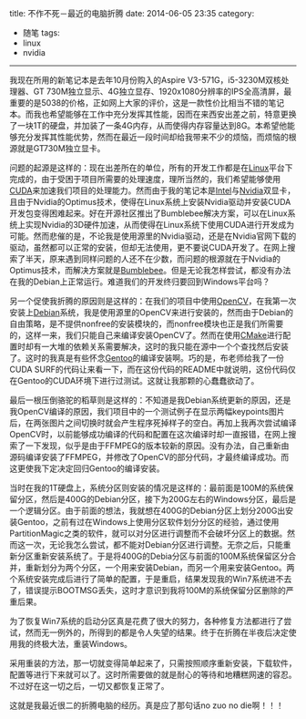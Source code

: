title: 不作不死－最近的电脑折腾
date: 2014-06-05 23:35
category: 
- 随笔
tags:
- linux
- nvidia
---

我现在所用的新笔记本是去年10月份购入的Aspire V3-571G，i5-3230M双核处理器、GT
730M独立显示、4G独立显存、1920x1080分辨率的IPS全高清屏，最重要的是5038的价格，正如网上大家的评价，这是一款性价比相当不错的笔记本。而我也希望能够在工作中充分发挥其性能，因而在来西安出差之前，特意更换了一块1T的硬盘，并加装了一条4G内存，从而使得内存容量达到8G。本希望他能够充分发挥其性能优势，然而在最近一段时间却给我带来不少的烦恼，而烦恼的根源就是GT730M独立显卡。

问题的起源是这样的：现在出差所在的单位，所有的开发工作都是在[Linux](http://www.linux.org)平台下完成的，由于受困于项目所需要的处理速度，理所当然的，我们希望能够使用[CUDA](https://developer.nvidia.com/cuda-zone)来加速我们项目的处理能力。然而由于我的笔记本是[Intel](http://www.intel.com)与[Nvidia](http://www.nvidia.com)双显卡，且由于Nvidia的Optimus技术，使得在Linux系统上安装Nvidia驱动并安装CUDA开发包变得困难起来。好在开源社区推出了Bumblebee解决方案，可以在Linux系统上实现Nvidia的3D硬件加速，从而使得在Linux系统下使用CUDA进行开发成为可能。然而悲催的是，不论我是使用源里的Nvidia驱动，还是在Nvidia官网下载的驱动，虽然都可以正常的安装，但却无法使用，更不要说CUDA开发了。在网上搜索了半天，原来遇到同样问题的人还不在少数，而问题的根源就在于Nvidia的Optimus技术，而解决方案就是[Bumblebee](http://bumblebee-project.org)。但是无论我怎样尝试，都没有办法在我的Debian上正常运行。难道我们的开发终归要回到Windows平台吗？

另一个促使我折腾的原因则是这样的：在我们的项目中使用[OpenCV](http://www.opencv.org)，在我第一次安装上[Debian](http://www.debian.org)系统，我是使用源里的OpenCV来进行安装的，然而由于Debian的自由策略，是不提供nonfree的安装模块的，而nonfree模块也正是我们所需要的，这样一来，我们只能自己来编译安装OpenCV了。然而在使用[CMake](http://www.cmake.org)进行配置时却有一大堆的依赖关系需要解决，这时的我只能在源中一个个查找然后安装了。这时的我真是有些怀念[Gentoo](http://www.gentoo.org)的编译安装啊。巧的是，布老师给我了一份CUDA SURF的代码让来看一下，而在这份代码的README中就说明，这份代码仅在Gentoo的CUDA环境下进行过测试。这就让我那颗的心蠢蠢欲动了。

最后一根压倒骆驼的稻草则是这样的：不知道是我Debian系统更新的原因，还是我OpenCV编译的原因，我们项目中的一个测试例子在显示两幅keypoints图片后，在两张图片之间切换时就会产生程序死掉样子的空白。再加上我再次尝试编译OpenCV时，以前能够成功编译的代码和配置在这次编译时却一直报错，在网上搜索了一下发现，似乎是由于FFMPEG的版本较新的原因。没有办法，自己重新由源码编译安装了FFMPEG，并修改了OpenCV的部分代码，才最终编译成功。而这更使我下定决定回归Gentoo的编译安装。

当时在我的1T硬盘上，系统分区则安装的情况是这样的：最前面是100M的系统保留分区，然后是400G的Debian分区，接下为200G左右的Windows分区，最后是一个逻辑分区。由于前面的想法，我就想在400G的Debian分区上划分200G出安装Gentoo，之前有过在Windows上使用分区软件划分分区的经验，通过使用PartitionMagic之类的软件，就可以对分区进行调整而不会破坏分区上的数据。然而这一次，无论我怎么尝试，都不能对Debian分区进行调整。无奈之后，只能重新分区重新安装系统了。于是将400G的Debia分区与前面的100M系统保留区分合并，重新划分为两个分区，一个用来安装Debian，而另一个用来安装Gentoo。两个系统安装完成后进行了简单的配置，于是重启，结果发现我的Win7系统进不去了，错误提示BOOTMSG丢失，这时才意识到我将100M的系统保留分区删除的严重后果。

为了恢复Win7系统的启动分区真是花费了很大的努力，各种修复方法都进行了尝试，然而无一例外的，所得到的都是令人失望的结果。终于在折腾在半夜后决定使用我的终极大法，重装Windows。

采用重装的方法，那一切就变得简单起来了，只需按照顺序重新安装，下载软件，配置等进行下来就可以了。这时所需要做的就是耐心的等待和地糟糕网速的容忍。不过好在这一切之后，一切又都恢复正常了。

这就是我最近很二的折腾电脑的经历。真是应了那句话no zuo no die啊！！！
